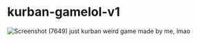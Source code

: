 # kurban-gamelol-v1
![Screenshot (7649)](https://github.com/Lost1101/kurban-gamelol-v1/assets/114213500/38ef0e08-1117-4949-97a1-7785621e9be5)
just kurban weird game made by me, lmao

